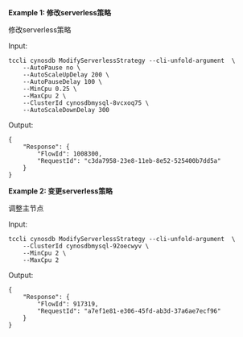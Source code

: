 **Example 1: 修改serverless策略**

修改serverless策略

Input: 

```
tccli cynosdb ModifyServerlessStrategy --cli-unfold-argument  \
    --AutoPause no \
    --AutoScaleUpDelay 200 \
    --AutoPauseDelay 100 \
    --MinCpu 0.25 \
    --MaxCpu 2 \
    --ClusterId cynosdbmysql-8vcxoq75 \
    --AutoScaleDownDelay 300
```

Output: 
```
{
    "Response": {
        "FlowId": 1008300,
        "RequestId": "c3da7958-23e8-11eb-8e52-525400b7dd5a"
    }
}
```

**Example 2: 变更serverless策略**

调整主节点

Input: 

```
tccli cynosdb ModifyServerlessStrategy --cli-unfold-argument  \
    --ClusterId cynosdbmysql-92oecwyv \
    --MinCpu 2 \
    --MaxCpu 2
```

Output: 
```
{
    "Response": {
        "FlowId": 917319,
        "RequestId": "a7ef1e81-e306-45fd-ab3d-37a6ae7ecf96"
    }
}
```

